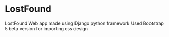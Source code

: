 # LostFound
LostFound Web app made using Django python framework
Used Bootstrap 5 beta version for importing css design
